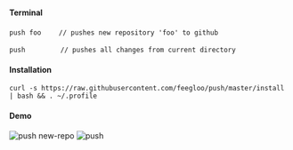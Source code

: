 #### Terminal

`push foo`&nbsp;&nbsp;&nbsp;&nbsp;&nbsp;&nbsp;&nbsp;&nbsp;`// pushes new repository 'foo' to github`

`push`&nbsp;&nbsp;&nbsp;&nbsp;&nbsp;&nbsp;&nbsp;&nbsp;&nbsp;&nbsp;&nbsp;&nbsp;&nbsp;&nbsp;&nbsp;&nbsp;`// pushes all changes from current directory`

#### Installation

`curl -s https://raw.githubusercontent.com/feegloo/push/master/install | bash && . ~/.profile`

#### Demo

![push new-repo](https://user-images.githubusercontent.com/7686877/59213769-e3e09b00-8bb5-11e9-801d-2843924e83e7.gif)
![push](https://user-images.githubusercontent.com/7686877/59213765-e0e5aa80-8bb5-11e9-8c38-b15ae55b4275.gif)
